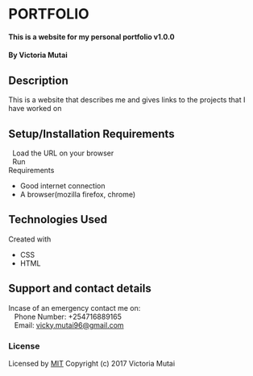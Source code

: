 # PORTFOLIO
#### This is a website for my personal portfolio v1.0.0
#### By Victoria Mutai
## Description
This is a website that describes me and gives links to the projects that I have worked on
## Setup/Installation Requirements
&nbsp;&nbsp;Load the URL on your browser <br />
&nbsp;&nbsp;Run<br />
Requirements <br />
* Good internet connection
* A browser(mozilla firefox, chrome)
## Technologies Used
Created with
* CSS
* HTML
## Support and contact details
Incase of an emergency contact me on: <br />
&nbsp;&nbsp;&nbsp;Phone Number: +254716889165 <br />
&nbsp;&nbsp;&nbsp;Email: vicky.mutai96@gmail.com
### License
Licensed by [MIT](https://choosealicense.com/licenses/mit)
Copyright (c) 2017 Victoria Mutai
